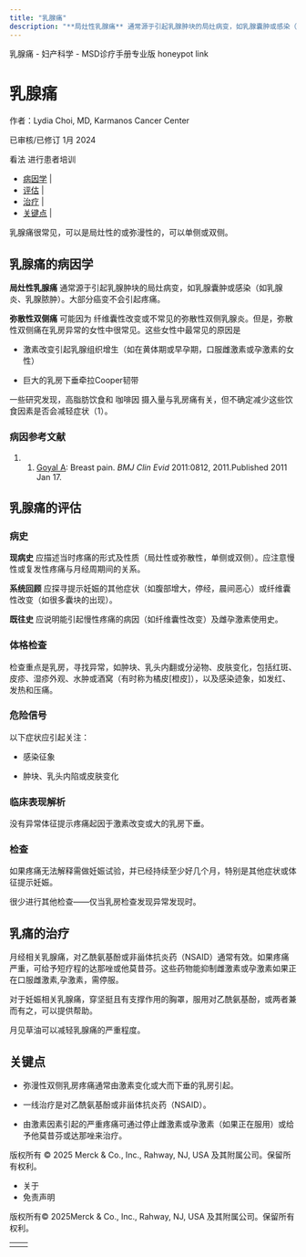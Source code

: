 ```yaml
---
title: "乳腺痛"
description: "**局灶性乳腺痛** 通常源于引起乳腺肿块的局灶病变，如乳腺囊肿或感染（如乳腺炎、乳腺脓肿）。大部分癌变不会引起疼痛。"
---
```


﻿乳腺痛 \- 妇产科学 \- MSD诊疗手册专业版 honeypot link

# 乳腺痛

作者：Lydia Choi, MD, Karmanos Cancer Center

已审核/已修订 1月 2024

看法 进行患者培训

- [病因学](#病因学_v1065657_zh) \|
- [评估](#评估_v1065667_zh) \|
- [治疗](#治疗_v1065690_zh) \|
- [关键点](#关键点_v1065696_zh) \|

乳腺痛很常见，可以是局灶性的或弥漫性的，可以单侧或双侧。

## 乳腺痛的病因学

**局灶性乳腺痛** 通常源于引起乳腺肿块的局灶病变，如乳腺囊肿或感染（如乳腺炎、乳腺脓肿）。大部分癌变不会引起疼痛。

**弥散性双侧痛** 可能因为 纤维囊性改变或不常见的弥散性双侧乳腺炎。但是，弥散性双侧痛在乳房异常的女性中很常见。这些女性中最常见的原因是

- 激素改变引起乳腺组织增生（如在黄体期或早孕期，口服雌激素或孕激素的女性）

- 巨大的乳房下垂牵拉Cooper韧带


一些研究发现，高脂肪饮食和 咖啡因 摄入量与乳房痛有关，但不确定减少这些饮食因素是否会减轻症状（1）。

### 病因参考文献

1. 1. [Goyal A](https://www.ncbi.nlm.nih.gov/pmc/articles/PMC3275318/): Breast pain. _BMJ Clin Evid_ 2011:0812, 2011.Published 2011 Jan 17.


## 乳腺痛的评估

### 病史

**现病史** 应描述当时疼痛的形式及性质（局灶性或弥散性，单侧或双侧）。应注意慢性或复发性疼痛与月经周期间的关系。

**系统回顾** 应探寻提示妊娠的其他症状（如腹部增大，停经，晨间恶心）或纤维囊性改变（如很多囊块的出现）。

**既往史** 应说明能引起慢性疼痛的病因（如纤维囊性改变）及雌孕激素使用史。

### 体格检查

检查重点是乳房，寻找异常，如肿块、乳头内翻或分泌物、皮肤变化，包括红斑、皮疹、湿疹外观、水肿或酒窝（有时称为橘皮\[橙皮\]），以及感染迹象，如发红、发热和压痛。

### 危险信号

以下症状应引起关注：

- 感染征象

- 肿块、乳头内陷或皮肤变化


### 临床表现解析

没有异常体征提示疼痛起因于激素改变或大的乳房下垂。

### 检查

如果疼痛无法解释需做妊娠试验，并已经持续至少好几个月，特别是其他症状或体征提示妊娠。

很少进行其他检查——仅当乳房检查发现异常发现时。

## 乳痛的治疗

月经相关乳腺痛，对乙酰氨基酚或非甾体抗炎药（NSAID）通常有效。如果疼痛严重，可给予短疗程的达那唑或他莫昔芬。这些药物能抑制雌激素或孕激素如果正在口服雌激素,孕激素，需停服。

对于妊娠相关乳腺痛，穿坚挺且有支撑作用的胸罩，服用对乙酰氨基酚，或两者兼而有之，可以提供帮助。

月见草油可以减轻乳腺痛的严重程度。

## 关键点

- 弥漫性双侧乳房疼痛通常由激素变化或大而下垂的乳房引起。

- 一线治疗是对乙酰氨基酚或非甾体抗炎药（NSAID）。

- 由激素因素引起的严重疼痛可通过停止雌激素或孕激素（如果正在服用）或给予他莫昔芬或达那唑来治疗。




版权所有 © 2025
Merck & Co., Inc., Rahway, NJ, USA 及其附属公司。保留所有权利。

- 关于
- 免责声明

版权所有© 2025Merck & Co., Inc., Rahway, NJ, USA 及其附属公司。保留所有权利。

|     |     |
| --- | --- |
|  |  |